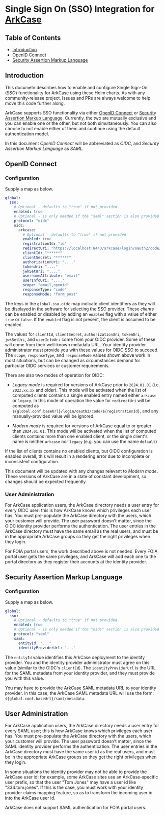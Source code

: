 # Single Sign On (SSO) Integration for [ArkCase](https://www.arkcase.com/)

## Table of Contents

- [Introduction](#introduction) 
- [OpenID Connect](#oidc) 
- [Security Assertion Markup Language](#saml)

## <a name="introduction"></a>Introduction

This documetn describes how to enable and configure Single Sign-On (*SSO*) functionality for ArkCase using these Helm charts. As with any community-release project, Issues and PRs are always welcome to help move this code further along.

ArkCase supports SSO functionality via either [OpenID Connect](https://openid.net/developers/how-connect-works/) or [Security Assertion Markup Language](https://en.wikipedia.org/wiki/Security_Assertion_Markup_Language). Currently, the two are mutually exclusive and you can enable one or the other, but not both simultaneously. You can also choose to not enable either of them and continue using the default authentication model.

In this document *OpenID Connect* will be abbreviated as *OIDC*, and *Security Assertion Markup Language* as *SAML*.

## <a name="oidc"></a>OpenID Connect

### Configuration

Supply a map as below.

```yaml
global:
  sso:
    # Optional - defaults to "true" if not provided
    enabled: true
    # Optional - is only needed if the "saml" section is also provided
    protocol: "oidc"
    oidc:
      arkcase:
        # Optional - defaults to "true" if not provided
        enabled: true
        registrationId: "id"
        redirectUri: "https://localhost:8443/arkcase/login/oauth2/code/cognito"
        clientId: "******"
        clientSecret: "******"
        authorizationUri: "...."
        tokenUri: "...."
        jwkSetUri: "...."
        usernameAttribute: "email"
        userInfoUri: "...."
        scope: "email,openid"
        responseType: "code"
        responseMode: "form_post"
```

The keys in the `global.sso.oidc` map indicate client identifiers as they will be displayed in the software for selecting the SSO provider. These _clients_ can be enabled or disabled by adding an `enabled` flag with a value of either `true` or `false`. If the `enabled` flag is not present, the client is assumed to be enabled.

The values for `clientId`, `clientSecret`, `authorizationUri`, `tokenUri`, `jwkSetUri`, and `userInfoUri` come from your OIDC provider. Some of these will come from their well-known metadata URL. Your identity provider administrator must provide you with these values for OIDC SSO to succeed. The `scope`, `responseType`, and `responseMode` values shown above work in most situations, but can be changed as circumstances demand for particular OIDC services or customer requirements.

There are also two modes of operation for OIDC:

- _*Legacy mode*_ is required for versions of ArkCase prior to `2024.01.01` (i.e. `2023.xx.xx` and older). This mode will be activated when the list of computed clients contains a single enabled entry named either `arkcase` or `legacy`. In this mode of operation the value for `redirectUri` will be computed as `${global.conf.baseUrl}/login/oauth2/code/${registrationId}`, and any manually-provided value will be ignored.

- _*Modern mode*_ is required for versions of ArkCase equal to or greater than `2024.01.01`. This mode will be activated when the list of computed clients contains more than one enabled client, or the single client's name is neither `arkcase` nor `legacy` (e.g. you can use the name `default`)

If the list of clients contains no enabled clients, but OIDC configuration is enabled overall, this will result in a rendering error due to incomplete or inconsistent configuration.

This document will be updated with any changes relevant to _*Modern mode*_. These versions of ArkCase are in a state of constant development, so changes should be expected frequently.

### User Administration

For ArkCase application users, the ArkCase directory needs a user entry for every OIDC user; this is how ArkCase knows which privileges each user has.  You must pre-populate the ArkCase directory with the users, which your customer will provide. The user password doesn't matter, since the OIDC identity provider performs the authentication.  The user entries in the ArkCase directory must have the same email as the real users, and must be in the appropriate ArkCase groups so they get the right privileges when they login.   

For FOIA portal users, the work described above is not needed.  Every FOIA portal user gets the same privileges, and ArkCase will add each one to the portal directory as they register their accounts at the identity provider.

## <a name="saml"></a>Security Assertion Markup Language

### Configuration

Supply a map as below.

```yaml
global:
  sso:
    # Optional - defaults to "true" if not provided
    enabled: true
    # Optional - is only needed if the "oidc" section is also provided
    protocol: "saml"
    saml:
      entityId: "..."
      identityProviderUrl: "..."
```

The `entityId` value identifies this ArkCase deployment to the identity provider.  You and the identity provider administrator must agree on this value (similar to the OIDC's `clientId`).  The `identityProviderUrl` is the URL for the SAML metadata from your identity provider, and they must provide you with this value.

You may have to provide the ArkCase SAML metadata URL to your identity provider. In this case, the ArkCase SAML metadata URL will use the form: `${global.conf.baseUrl}/saml/metadata`.

## User Administration

For ArkCase application users, the ArkCase directory needs a user entry for every SAML user; this is how ArkCase knows which privileges each user has.  You must pre-populate the ArkCase directory with the users, which your customer will provide. The user password doesn't matter, since the SAML identity provider performs the authentication.  The user entries in the ArkCase directory must have the same user id as the real users, and must be in the appropriate ArkCase groups so they get the right privileges when they login.   

In some situations the identity provider may not be able to provide the ArkCase user id; for example, some ArkCase sites use an ArkCase-specific user prefix, so that the user "Tom Jones" may have a user id like "334.tom.jones".  If this is the case, you must work with your identity provider claims mapping feature, so as to transform the incoming user id into the ArkCase user id.  

ArkCase does not support SAML authentication for FOIA portal users.
